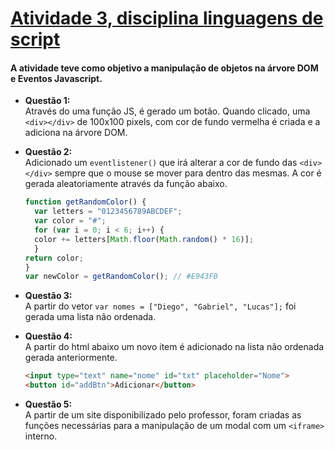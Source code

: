 # [**Atividade 3, disciplina linguagens de script**](https://ewertonmac.github.io/atividadelingscript/)
#### A atividade teve como objetivo a manipulação de objetos na árvore DOM e Eventos Javascript.


* **Questão 1:**<br>
Através do uma função JS, é gerado um botão. Quando clicado, uma ```<div></div>``` de 100x100 pixels, com cor de fundo vermelha  é criada e a adiciona na árvore DOM.


* **Questão 2:**<br>
Adicionado um ```eventlistener()``` que irá alterar a cor de fundo das ```<div></div>``` sempre que o mouse se mover para dentro das mesmas. A cor é gerada aleatoriamente através da função abaixo.<br>
  ```javascript
  function getRandomColor() {
    var letters = "0123456789ABCDEF";
    var color = "#";
    for (var i = 0; i < 6; i++) {
    color += letters[Math.floor(Math.random() * 16)];
    }
  return color;
  }
  var newColor = getRandomColor(); // #E943F0
  ```


* **Questão 3:**<br>
A partir do vetor ```var nomes = ["Diego", "Gabriel", "Lucas"];``` foi gerada uma lista não ordenada.

* **Questão 4:**<br>
A partir do html abaixo um novo item é adicionado na lista não ordenada gerada anteriormente.
  ```html
  <input type="text" name="nome" id="txt" placeholder="Nome">
  <button id="addBtn">Adicionar</button>
  ```


* **Questão 5:**<br>
A partir de um site disponibilizado pelo professor, foram criadas as funções necessárias para a manipulação de um modal com um ```<iframe>``` interno.
